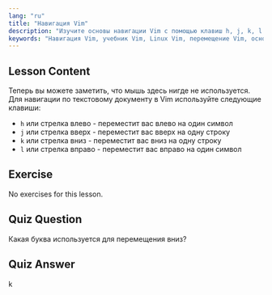 ```yaml
---
lang: "ru"
title: "Навигация Vim"
description: "Изучите основы навигации Vim с помощью клавиш h, j, k, l. Разберитесь в основных перемещениях Vim для начинающих и улучшите свои навыки работы с командной строкой Linux."
keywords: "Навигация Vim, учебник Vim, Linux Vim, перемещение Vim, основы Vim, Vim для начинающих, текстовый редактор Linux, руководство Vim"
---
```


## Lesson Content

Теперь вы можете заметить, что мышь здесь нигде не используется. Для навигации по текстовому документу в Vim используйте следующие клавиши:

- `h` или стрелка влево - переместит вас влево на один символ
- `j` или стрелка вверх - переместит вас вверх на одну строку
- `k` или стрелка вниз - переместит вас вниз на одну строку
- `l` или стрелка вправо - переместит вас вправо на один символ

## Exercise

No exercises for this lesson.

## Quiz Question

Какая буква используется для перемещения вниз?

## Quiz Answer

k
